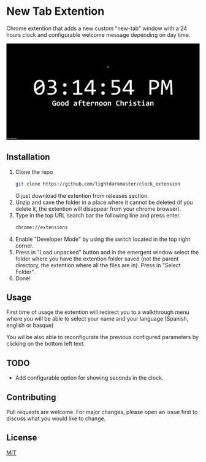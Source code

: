 

# New Tab Extention

Chrome extention that adds a new custom "new-tab" window with a 24 hours clock and configurable welcome message depending on day time. 

![chrome-ext-samp](https://github.com/lightdarkmaster/clock_extension/blob/main/img/image.png)

## Installation
1. Clone the repo
   ```sh
   git clone https://github.com/lightdarkmaster/clock_extension
   ``` 
   O just download the extention from releases section.
2. Unzip and save the folder in a place where it cannot be deleted (if you delete it, the extention will disappear from your chrome browser).
3. Type in the top URL search bar the following line and press enter.
    ```sh
   chrome://extensions
   ```
4. Enable "Developer Mode" by using the switch located in the top right corner.
5. Press in "Load unpacked" button and in the emergent window select the folder where you have the extention folder saved (not the parent directory, the extention where all the files are in). Press in "Select Folder". 
6. Done!

## Usage

First time of usage the extention will redirect you to a walkthrough menu where you will be able to select your name and your language (Spanish, english or basque)

You wil be also able to reconfigurate the previous configured parameters by clicking on the bottom left text.

## TODO
* Add configurable option for showing seconds in the clock.

## Contributing
Pull requests are welcome. For major changes, please open an issue first to discuss what you would like to change.

## License
[MIT](https://choosealicense.com/licenses/mit/)
